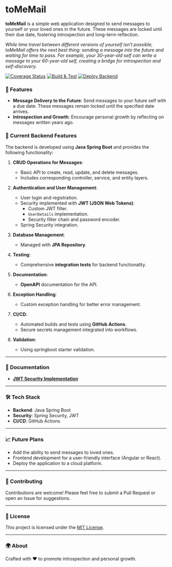 # toMeMail

**toMeMail** is a simple web application designed to send messages to yourself or your loved ones in the future. These messages are locked until their due date, fostering introspection and long-term reflection.

_While time travel between different versions of yourself isn’t possible, toMeMail offers the next best thing: sending a message into the future and waiting for time to pass. For example, your 30-year-old self can write a message to your 60-year-old self, creating a bridge for introspection and self-discovery._

[![Coverage Status](https://coveralls.io/repos/github/mvomiero/toMeMail_backend/badge.svg)](https://coveralls.io/github/mvomiero/toMeMail_backend)
[![Build & Test](https://github.com/mvomiero/toMeMail_backend/actions/workflows/build_test.yml/badge.svg)](https://github.com/mvomiero/toMeMail_backend/actions/workflows/build_test.yml)
[![Deploy Backend](https://github.com/mvomiero/toMeMail_backend/actions/workflows/deploy-backend.yml/badge.svg)](https://github.com/mvomiero/toMeMail_backend/actions/workflows/deploy-backend.yml)

### 🌟 Features

- **Message Delivery to the Future**: Send messages to your future self with a due date. These messages remain locked until the specified date arrives.
- **Introspection and Growth**: Encourage personal growth by reflecting on messages written years ago.

### 🚀 Current Backend Features

The backend is developed using **Java Spring Boot** and provides the following functionality:

1. **CRUD Operations for Messages**:
   - Basic API to create, read, update, and delete messages.
   - Includes corresponding controller, service, and entity layers.

2. **Authentication and User Management**:
   - User login and registration.
   - Security implemented with **JWT (JSON Web Tokens)**:
     - Custom JWT filter.
     - `UserDetails` implementation.
     - Security filter chain and password encoder.
   - Spring Security integration.

3. **Database Management**:
   - Managed with **JPA Repository**.

4. **Testing**:
   - Comprehensive **integration tests** for backend functionality.

5. **Documentation**:
   - **OpenAPI** documentation for the API.

6. **Exception Handling**:
   - Custom exception handling for better error management.

7. **CI/CD**:
   - Automated builds and tests using **GitHub Actions**.
   - Secure secrets management integrated into workflows.

8. **Validation**:
   - Using springboot starter validation.

---

### 📂 Documentation

- **[JWT Security Implementation](docs/jwt-security.md)**

---

### 🛠️ Tech Stack

- **Backend**: Java Spring Boot
- **Security**: Spring Security, JWT
- **CI/CD**: GitHub Actions

---

### 📈 Future Plans

- Add the ability to send messages to loved ones.
- Frontend development for a user-friendly interface (Angular or React).
- Deploy the application to a cloud platform.

---

### 🤝 Contributing

Contributions are welcome! Please feel free to submit a Pull Request or open an Issue for suggestions.

---

### 📜 License

This project is licensed under the [MIT License](LICENSE).

---

### 🌍 About

Crafted with ❤️ to promote introspection and personal growth.
